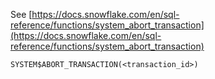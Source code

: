 See [https://docs.snowflake.com/en/sql-reference/functions/system_abort_transaction](https://docs.snowflake.com/en/sql-reference/functions/system_abort_transaction)
```
SYSTEM$ABORT_TRANSACTION(<transaction_id>)
```
